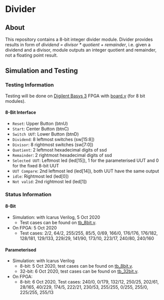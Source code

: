# Divider

## About

This repository contains a 8-bit integer divider module. Divider provides results in form of *dividend = divisor \* quotient + remainder*, i.e. given a dividend and a divisor, module outputs an integer quotient and remainder, not a floating point result.

## Simulation and Testing

### Testing Information

Testing will be done on [Digilent Basys 3](https://reference.digilentinc.com/reference/programmable-logic/basys-3/reference-manual) FPGA with [board.v](https://github.com/suoglu/divider/blob/main/Testing/board.v) (for 8 bit modules).

#### 8-Bit Interface

* `Reset`: Upper Button (btnU)
* `Start`: Center Button (btnC)
* `Switch UUT`: Lower Button (btnD)
* `Dividend`: 8 leftmost switches (sw[15:8])
* `Divisor`: 8 rightmost switches (sw[7:0])
* `Quotient`: 2 leftmost hexadecimal digits of ssd
* `Remainder`: 2 rightmost hexadecimal digits of ssd
* `Selected UUT`: Leftmost led (led[15]), 1 for the parameterised UUT and 0 for the fixed 8-bit UUT
* `UUT Compare`: 2nd leftmost led (led[14]), both UUT have the same output
* `idle`: Rightmost led (led[0])
* `Not valid`: 2nd rightmost led (led[1])

### Status Information

#### 8-Bit

* Simulation: with Icarus Verilog, 5 Oct 2020
  * Test cases can be found on [tb_8bit.v](blob/main/obsolete/Simulation/tb_8bit.v).
* On FPGA: 5 Oct 2020
  * Test cases: 2/2, 64/2, 255/255, 85/5, 0/69, 166/0, 176/176, 176/182, 128/181, 129/133, 229/29, 141/90, 173/10, 223/17, 240/80, 240/160

#### Parameterised

* Simulation: with Icarus Verilog
  * 8-bit: 5 Oct 2020, test cases can be found on [tb_8bit.v](blob/main/obsolete/Simulation/tb_8bit.v).
  * 32-bit: 6 Oct 2020, test cases can be found on [tb_32bit.v](blob/main/obsolete/Simulation/tb_32bit.v).
* On FPGA:
  * 8-bit: 6 Oct 2020, Test cases: 240/0, 0/179, 132/12, 250/25, 202/61, 28/165, 40/229, 174/5, 222/21, 230/53, 255/255, 0/255, 255/0, 225/255, 255/13
